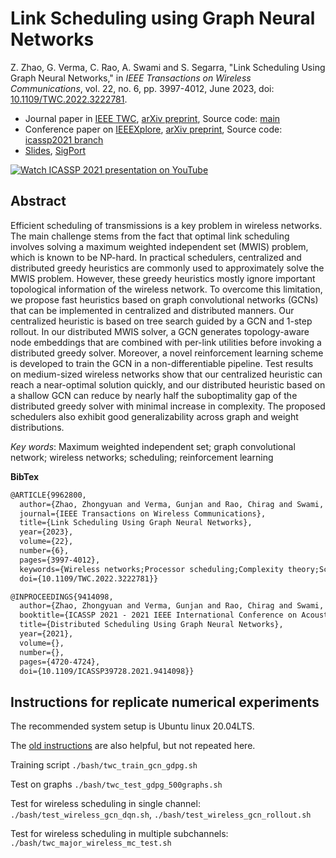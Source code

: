 # Link Scheduling using Graph Neural Networks

Z. Zhao, G. Verma, C. Rao, A. Swami and S. Segarra, "Link Scheduling Using Graph Neural Networks," in <i>IEEE Transactions on Wireless Communications</i>, vol. 22, no. 6, pp. 3997-4012, June 2023, doi: [10.1109/TWC.2022.3222781](https://doi.org/10.1109/TWC.2022.3222781).


- Journal paper in [IEEE TWC](https://ieeexplore.ieee.org/document/9962800), [arXiv preprint](https://arxiv.org/abs/2109.05536), Source code: [main](https://github.com/zhongyuanzhao/distgcn/tree/main/)
- Conference paper on [IEEEXplore](https://doi.org/10.1109/ICASSP39728.2021.9414098), [arXiv preprint](https://arxiv.org/abs/2011.09430), Source code: [icassp2021 branch](https://github.com/zhongyuanzhao/distgcn/tree/icassp2021/)
- [Slides](https://sigport.org/sites/default/files/docs/Zhao_ICASSP2021_0.pdf), [SigPort](https://sigport.org/documents/distributed-scheduling-using-graph-neural-networks)

[![Watch ICASSP 2021 presentation on YouTube](https://img.youtube.com/vi/0ZzkDT5Q3Cs/0.jpg)](https://www.youtube.com/watch?v=0ZzkDT5Q3Cs)


## Abstract
Efficient scheduling of transmissions is a key problem in wireless networks. The main challenge stems from the fact that optimal link scheduling involves solving a maximum weighted independent set (MWIS) problem, which is known to be NP-hard. In practical schedulers, centralized and distributed greedy heuristics are commonly used to approximately solve the MWIS problem. However, these greedy heuristics mostly ignore important topological information of the wireless network. To overcome this limitation, we propose fast heuristics based on graph convolutional networks (GCNs) that can be implemented in centralized and distributed manners. Our centralized heuristic is based on tree search guided by a GCN and 1-step rollout. In our distributed MWIS solver, a GCN generates topology-aware node embeddings that are combined with per-link utilities before invoking a distributed greedy solver. Moreover, a novel reinforcement learning scheme is developed to train the GCN in a non-differentiable pipeline. Test results on medium-sized wireless networks show that our centralized heuristic can reach a near-optimal solution quickly, and our distributed heuristic based on a shallow GCN can reduce by nearly half the suboptimality gap of the distributed greedy solver with minimal increase in complexity. The proposed schedulers also exhibit good generalizability across graph and weight distributions.



_Key words_: Maximum weighted independent set; graph convolutional network; wireless networks; scheduling; reinforcement learning

**BibTex**

```txt
@ARTICLE{9962800,
  author={Zhao, Zhongyuan and Verma, Gunjan and Rao, Chirag and Swami, Ananthram and Segarra, Santiago},
  journal={IEEE Transactions on Wireless Communications}, 
  title={Link Scheduling Using Graph Neural Networks}, 
  year={2023},
  volume={22},
  number={6},
  pages={3997-4012},
  keywords={Wireless networks;Processor scheduling;Complexity theory;Scheduling;Optimal scheduling;Ad hoc networks;Routing;MWIS;graph convolutional networks;wireless networks;scheduling;reinforcement learning},
  doi={10.1109/TWC.2022.3222781}}
```

```txt
@INPROCEEDINGS{9414098,
  author={Zhao, Zhongyuan and Verma, Gunjan and Rao, Chirag and Swami, Ananthram and Segarra, Santiago},
  booktitle={ICASSP 2021 - 2021 IEEE International Conference on Acoustics, Speech and Signal Processing (ICASSP)}, 
  title={Distributed Scheduling Using Graph Neural Networks}, 
  year={2021},
  volume={},
  number={},
  pages={4720-4724},
  doi={10.1109/ICASSP39728.2021.9414098}}
```


## Instructions for replicate numerical experiments
The recommended system setup is Ubuntu linux 20.04LTS.

The [old instructions](https://github.com/zhongyuanzhao/distgcn/blob/icassp2021/README.md) are also helpful, but not repeated here.

Training script `./bash/twc_train_gcn_gdpg.sh`

Test on graphs `./bash/twc_test_gdpg_500graphs.sh `

Test for wireless scheduling in single channel: `./bash/test_wireless_gcn_dqn.sh`, `./bash/test_wireless_gcn_rollout.sh` 

Test for wireless scheduling in multiple subchannels: `./bash/twc_major_wireless_mc_test.sh`

